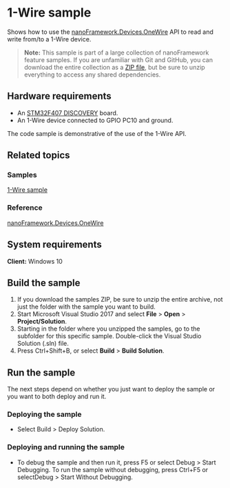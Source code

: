 # 1-Wire sample

Shows how to use the [nanoFramework.Devices.OneWire](http://docs.nanoframework.net/api/nanoFramework.Devices.OneWire.html) API to read and write from/to a 1-Wire device.


> **Note:** This sample is part of a large collection of nanoFramework feature samples. 
> If you are unfamiliar with Git and GitHub, you can download the entire collection as a 
> [ZIP file](https://github.com/nanoframework/Samples/archive/master.zip), but be 
> sure to unzip everything to access any shared dependencies. 
<!-- For more info on working with the ZIP file, 
> the samples collection, and GitHub, see [Get the UWP samples from GitHub](https://aka.ms/ovu2uq). 
> For more samples, see the [Samples portal](https://aka.ms/winsamples) on the Windows Dev Center.  -->


## Hardware requirements

- An [STM32F407 DISCOVERY](https://www.st.com/en/evaluation-tools/stm32f4discovery.html) board.
- An 1-Wire device connected to GPIO PC10 and ground.

The code sample is demonstrative of the use of the 1-Wire API.


## Related topics

### Samples

[1-Wire sample](/1-Wire)

### Reference

[nanoFramework.Devices.OneWire](http://docs.nanoframework.net/api/nanoFramework.Devices.OneWire.html)

<!-- [nanoFramework app samples]() -->

## System requirements

**Client:** Windows 10

## Build the sample

1. If you download the samples ZIP, be sure to unzip the entire archive, not just the folder with the sample you want to build. 
2. Start Microsoft Visual Studio 2017 and select **File** \> **Open** \> **Project/Solution**.
3. Starting in the folder where you unzipped the samples, go to the subfolder for this specific sample. Double-click the Visual Studio Solution (.sln) file.
4. Press Ctrl+Shift+B, or select **Build** \> **Build Solution**.

## Run the sample

The next steps depend on whether you just want to deploy the sample or you want to both deploy and run it.

### Deploying the sample

- Select Build > Deploy Solution. 

### Deploying and running the sample

- To debug the sample and then run it, press F5 or select Debug >  Start Debugging. To run the sample without debugging, press Ctrl+F5 or selectDebug > Start Without Debugging. 
